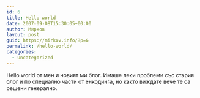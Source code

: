 ```yaml
---
id: 6
title: Hello world
date: 2007-09-08T15:30:05+00:00
author: Мирков
layout: post
guid: https://mirkov.info/?p=6
permalink: /hello-world/
categories:
  - Uncategorized
---
```

Hello world от мен и новият ми блог. Имаше леки проблеми със стария блог и по специално части от енкодинга, но както виждате вече те са решени генерално.